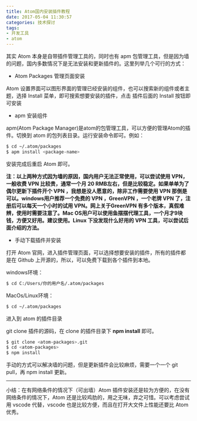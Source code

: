 ```yaml
---
title: Atom国内安装插件教程
date: 2017-05-04 11:30:57
categories: 技术探讨
tags:
- 开发工具
- atom
---
```


其实 Atom 本身是自带插件管理工具的，同时也有 apm 包管理工具，但是因为墙的问题，国内多数情况下是无法安装和更新插件的。这里列举几个可行的方式：

*   Atom Packages 管理页面安装

Atom 设置界面可以图形界面的管理已经安装的组件，也可以搜索新的组件或者主题，选择 Install 菜单，即可搜索想要安装的插件，点击 插件后面的 Install 按钮即可安装

*   apm 安装组件

apm(Atom Package Manager)是atom的包管理工具，可以方便的管理Atom的插件。切换到 atom 的包列表目录。运行安装命令即可。例如：

```bash
$ cd ~/.atom/packages
$ apm install <package-name>
```

安装完成后重启 Atom 即可。

**注：以上两种方式因为墙的原因，国内用户无法正常使用，可以尝试使用 VPN，一般收费 VPN 比较贵，通常一个月 20 RMB左右，但是比较稳定。如果单单为了偶尔更新下插件开个 VPN ，我想是没人愿意的，除非工作需要使用 VPN 那倒是可以。windows用户推荐一个免费的 VPN ，GreenVPN ，一个老牌 VPN 了，注册后可以每天一个小时的试用 VPN。网上关于GreenVPN 有多个版本，真假难辨，使用时需要注意了。Mac OS用户可以使用鱼摆摆代理工具，一个月才9块钱，方便又好用。建议使用。Linux 下没发现什么好用的 VPN 工具，可以尝试后面介绍的方法。**

*   手动下载插件并安装

打开 Atom 官网，进入插件管理页面，可以选择想要安装的插件，所有的插件都是在 Github 上开源的，所以，可以免费下载到各个插件到本地。

windows环境：

```bash
$ cd C:/Users/你的用户名/.atom/packages
```

MacOs/Linux环境：

```bash
$ cd ~/.atom/packages
```

进入到 atom 的插件目录

git clone 插件的源码，在 clone 的插件目录下 **npm install** 即可。

```bash
$ git clone <atom-packages>.git
$ cd <atom-packages>
$ npm install
```

手动的方式可以解决墙的问题，但是更新插件会比较麻烦，需要一个一个 git pull，再 npm install 更新。

---

小结：在有网络条件的情况下（可出墙）Atom 插件安装还是较为方便的，在没有网络条件的情况下，Atom 还是比较鸡肋的，用之无味，弃之可惜。可以考虑尝试用 vscode 代替，vscode 也是比较方便，而且在打开大文件上性能还要比 Atom 优秀。
